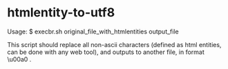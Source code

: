 # htmlentity-to-utf8


Usage: 
$ execbr.sh original_file_with_htmlentities output_file


This script should replace all non-ascii characters (defined as html entities, can be done with any web tool),
and outputs to another file, in format \u00a0 . 

